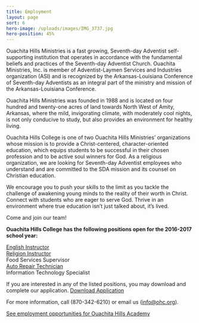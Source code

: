 ```yaml
---
title: Employment
layout: page
sort: 6
hero-image: /uploads/images/IMG_3737.jpg
hero-position: 45%
---
```

Ouachita Hills Ministries is a fast growing, Seventh-day Adventist self-supporting institution
that operates in accordance with the fundamental beliefs and practices of the Seventh-day
Adventist Church. Ouachita Ministries, Inc. is member of Adventist-Laymen Services and
Industries organization (ASI) and is recognized by the Arkansas-Louisiana Conference of
Seventh-day Adventists as an integral part of the ministry and mission of the Arkansas-Louisiana
Conference.

Ouachita Hills Ministries was founded in 1988 and is located on four hundred and twenty-one
acres of land towards North West of Amity, Arkansas, where the mild, invigorating climate,
with moderately cool nights, is not only conducive to study, but also provides an environment
for healthy living.

Ouachita Hills College is one of two Ouachita Hills Ministries’ organizations whose mission
is to provide a Christ-centered, character-oriented education, which equips students to be
successful in their chosen profession and to be active soul winners for God. As a religious
organization, we are looking for Seventh-day Adventist employees who understand and are
committed to the SDA mission and its counsel on Christian education.

We encourage you to push your skills to the limit as you tackle the challenge of awakening
young minds to the reality of their worth in Christ. Connect with students who are eager
to serve God. Thrive in an environment where true education isn’t just talked about, it’s
lived.

Come and join our team!

**Ouachita Hills College has the following positions open for the 2016-2017 school year:**  

[English Instructor](/uploads/documents/JSEnglishInstructor.pdf)  
[Religion Instructor](/uploads/documents/JSReligionInstructor.pdf)   
Food Services Supervisor  
[Auto Repair Technician](/uploads/documents/JSAutoRepair.pdf)  
Information Technology Specialist  

 If you are interested in any of the listed positions, you may download and complete our application. [Download Application](/uploads/documents/OHCStaffApp060518.pdf)

 For more information, call (870-342-6210) or email us (info@ohc.org).

 [See employment opportunities for Ouachita Hills Academy](http://www.ouachitahills.org/pages/academy/employment.html)

